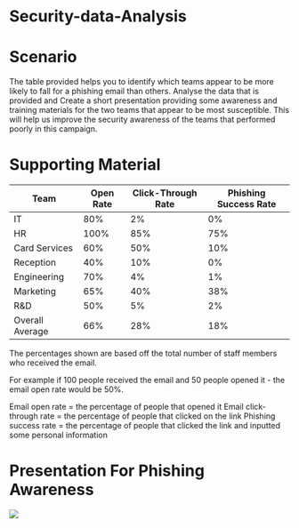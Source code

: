 # Security-data-Analysis

# Scenario

The table provided helps you to identify which teams appear to be more likely to fall for a phishing email than others.
Analyse the data that is provided and Create a short presentation providing some awareness and training materials for the two teams that appear to be most susceptible. This will help us improve the security awareness of the teams that performed poorly in this campaign.



# Supporting Material 

Team | Open Rate | Click-Through Rate | Phishing Success Rate
-------|-----------|-------------------|---------------------
IT | 80% | 2% | 0%
HR | 100% | 85% | 75%
Card Services | 60% | 50% | 10%
Reception | 40% | 10% | 0%
Engineering | 70% | 4% | 1%
Marketing | 65% | 40% | 38%
R&D | 50% | 5% | 2%
Overall Average | 66% | 28% | 18%

The percentages shown are based off the total number of staff members who received the email. 

For example if 100 people received the email and 50 people opened it - the email open rate would be 50%.

Email open rate = the percentage of people that opened it
Email click-through rate = the percentage of people that clicked on the link
Phishing success rate = the percentage of people that clicked the link and inputted some personal information

# Presentation For Phishing Awareness

<a href="https://docs.google.com/presentation/d/1Tf2xBd8VjJgvCu5iGV4O44CGapX1YtVTdSL-6RgXbr4/edit?usp=sharing"><img src="https://img.shields.io/badge/-GoogleSLIDES:Presentation For Phishing Awareness-fcba03?&style=for-the-badge&logo=Google&logoColor=white" /></a>
